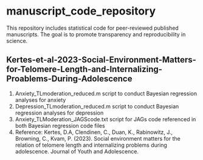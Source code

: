# manuscript_code_repository
This repository includes statistical code for peer-reviewed published manuscripts. The goal is to promote transparency and reproducibility in science.

## Kertes-et-al-2023-Social-Environment-Matters-for-Telomere-Length-and-Internalizing-Proablems-During-Adolescence

1. Anxiety_TLmoderation_reduced.m script to conduct Bayesian regression analyses for anxiety
2. Depression_TLmoderation_reduced.m script to conduct Bayesian regression analyses for depression
3. Anxiety_TLModeration_JAGScode.txt script for JAGs code referenced in both Bayesian regression code files
4. Reference: Kertes, D.A, Clendinen, C., Duan, K., Rabinowitz, J., Browning, C., Kvam, P. (2023). Social environment matters for the relation of telomere length and internalizing problems during adolescence. Journal of Youth and Adolescence.

